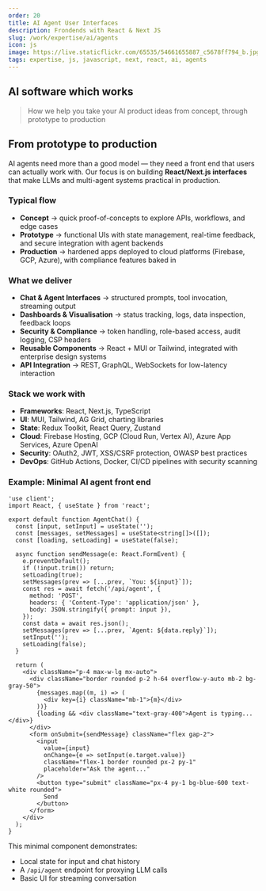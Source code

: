 ```yaml
---
order: 20
title: AI Agent User Interfaces
description: Frondends with React & Next JS
slug: /work/expertise/ai/agents
icon: js
image: https://live.staticflickr.com/65535/54661655887_c5678ff794_b.jpg
tags: expertise, js, javascript, next, react, ai, agents
---
```


## AI software which works  

> How we help you take your AI product ideas from concept, through prototype to production  

## From prototype to production  

AI agents need more than a good model — they need a front end that users can actually work with. Our focus is on building **React/Next.js interfaces** that make LLMs and multi-agent systems practical in production.  

### Typical flow  

- **Concept** → quick proof-of-concepts to explore APIs, workflows, and edge cases  
- **Prototype** → functional UIs with state management, real-time feedback, and secure integration with agent backends  
- **Production** → hardened apps deployed to cloud platforms (Firebase, GCP, Azure), with compliance features baked in  

### What we deliver  

- **Chat & Agent Interfaces** → structured prompts, tool invocation, streaming output  
- **Dashboards & Visualisation** → status tracking, logs, data inspection, feedback loops  
- **Security & Compliance** → token handling, role-based access, audit logging, CSP headers  
- **Reusable Components** → React + MUI or Tailwind, integrated with enterprise design systems  
- **API Integration** → REST, GraphQL, WebSockets for low-latency interaction  

### Stack we work with  

- **Frameworks**: React, Next.js, TypeScript  
- **UI**: MUI, Tailwind, AG Grid, charting libraries  
- **State**: Redux Toolkit, React Query, Zustand  
- **Cloud**: Firebase Hosting, GCP (Cloud Run, Vertex AI), Azure App Services, Azure OpenAI  
- **Security**: OAuth2, JWT, XSS/CSRF protection, OWASP best practices  
- **DevOps**: GitHub Actions, Docker, CI/CD pipelines with security scanning  

### Example: Minimal AI agent front end  

```tsx
'use client';
import React, { useState } from 'react';

export default function AgentChat() {
  const [input, setInput] = useState('');
  const [messages, setMessages] = useState<string[]>([]);
  const [loading, setLoading] = useState(false);

  async function sendMessage(e: React.FormEvent) {
    e.preventDefault();
    if (!input.trim()) return;
    setLoading(true);
    setMessages(prev => [...prev, `You: ${input}`]);
    const res = await fetch('/api/agent', {
      method: 'POST',
      headers: { 'Content-Type': 'application/json' },
      body: JSON.stringify({ prompt: input }),
    });
    const data = await res.json();
    setMessages(prev => [...prev, `Agent: ${data.reply}`]);
    setInput('');
    setLoading(false);
  }

  return (
    <div className="p-4 max-w-lg mx-auto">
      <div className="border rounded p-2 h-64 overflow-y-auto mb-2 bg-gray-50">
        {messages.map((m, i) => (
          <div key={i} className="mb-1">{m}</div>
        ))}
        {loading && <div className="text-gray-400">Agent is typing...</div>}
      </div>
      <form onSubmit={sendMessage} className="flex gap-2">
        <input
          value={input}
          onChange={e => setInput(e.target.value)}
          className="flex-1 border rounded px-2 py-1"
          placeholder="Ask the agent..."
        />
        <button type="submit" className="px-4 py-1 bg-blue-600 text-white rounded">
          Send
        </button>
      </form>
    </div>
  );
}
```  

This minimal component demonstrates:  
- Local state for input and chat history  
- A `/api/agent` endpoint for proxying LLM calls  
- Basic UI for streaming conversation 